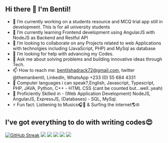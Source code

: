 ## Hi there 👋 I'm Bentil!

- 🔭 I’m currently working on a students resource and MCQ trial app still in development. This is for all university students
- 🌱 I’m currently learning Frontend development using AngularJS with NodeJS as Backend and Restful API
- 👯 I’m looking to collaborate on any Projects related to web Applications with technolgies including (JavaScript, PHP) and MySql as database
- 🤔 I’m looking for help with advancing my Codes.
- 💬 Ask me about solving problems and building innovative ideas through Tech.
- 📫 How to reach me: bentilshadrack72@gmail.com, twitter @themanbentil, LinkedIn, WhatsApp +233 (0) 55 684 4331
- 🦾 Computer languages i can speak?,English, Javascript, Typescript, PHP, JAVA, Python, C++ - HTML CSS (cant be counted but...well..yeah)
- 🌌 Proficiently Skilled in - (Web Application Development) NodeJS, AngularJS, ExpressJS, (Databases) - SQL, MySql.
- ⚡ Fun fact: Listiening to Musics🎧🎵 & Surfing the internet🌎🌐 


## **I've got everything to do with writing codes😍**
[![GitHub Streak](http://github-readme-streak-stats.herokuapp.com?user=qbentil&theme=dark&hide_border=true)](https://git.io/streak-stats) 
![](https://github-profile-summary-cards.vercel.app/api/cards/profile-details?username=qbentil&theme=solarized_dark)
![](https://github-profile-summary-cards.vercel.app/api/cards/repos-per-language?username=qbentil&theme=solarized_dark)
![](https://github-profile-summary-cards.vercel.app/api/cards/most-commit-language?username=qbentil&theme=solarized_dark)
![](https://github-profile-summary-cards.vercel.app/api/cards/stats?username=qbentil&theme=solarized_dark)
![](https://github-profile-summary-cards.vercel.app/api/cards/productive-time?username=qbentil&theme=solarized_dark)
